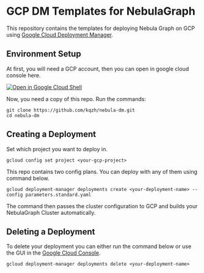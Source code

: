 # GCP DM Templates for NebulaGraph

This repository contains the templates for deploying Nebula Graph on GCP using [Google Cloud Deployment Manager](https://cloud.google.com/deployment-manager/).

## Environment Setup
At first, you will need a GCP account, then you can open in google cloud console here.

[![Open in Google Cloud Shell](http://gstatic.com/cloudssh/images/open-btn.svg)](https://console.cloud.google.com/cloudshell/editor?cloudshell_git_repo=https://github.com/kqzh/nebula-dm.git)

Now, you need a copy of this repo. Run the commands:
```shell
git clone https://github.com/kqzh/nebula-dm.git
cd nebula-dm
```

## Creating a Deployment

Set which project you want to deploy in.
```shell
gcloud config set project <your-gcp-project>
```

This repo contains two config plans. You can deploy with any of them using command below.
```shell
gcloud deployment-manager deployments create <your-deployment-name> --config parameters.standard.yaml
```
The command then passes the cluster configuration to GCP and builds your NebulaGraph Cluster automatically.

## Deleting a Deployment
To delete your deployment you can either run the command below or use the GUI in the [Google Cloud Console](https://console.cloud.google.com/dm/deployments).
```shell
gcloud deployment-manager deployments delete <your-deployment-name>
```